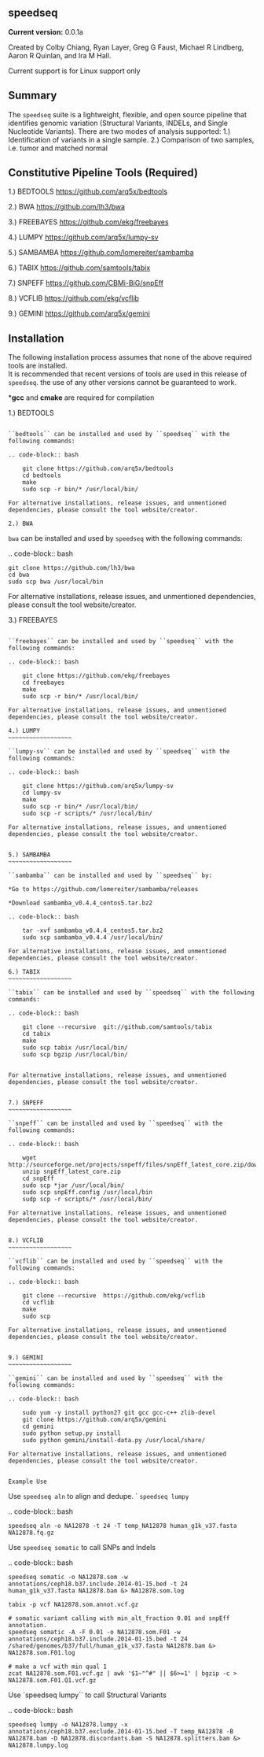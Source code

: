 speedseq         
-------------------------------

**Current version:** 0.0.1a

Created by Colby Chiang, Ryan Layer, Greg G Faust, Michael R Lindberg, Aaron R Quinlan, and Ira M Hall.

Current support is for Linux support only

Summary
--------------
The ``speedseq`` suite is a lightweight, flexible, and open source pipeline that identifies
genomic variation (Structural Variants, INDELs, and Single Nucleotide Variants). 
There are two modes of analysis supported: 
1.) Identification of variants in a single sample.
2.) Comparison of two samples, i.e. tumor and matched normal

Constitutive Pipeline Tools (Required)
------------------------------------------

1.) BEDTOOLS
https://github.com/arq5x/bedtools

2.) BWA
https://github.com/lh3/bwa

3.) FREEBAYES
https://github.com/ekg/freebayes

4.) LUMPY
https://github.com/arq5x/lumpy-sv

5.) SAMBAMBA
https://github.com/lomereiter/sambamba

6.) TABIX
https://github.com/samtools/tabix

7.) SNPEFF
https://github.com/CBMi-BiG/snpEff

8.) VCFLIB
https://github.com/ekg/vcflib

9.) GEMINI
https://github.com/arq5x/gemini

Installation
----------------

The following installation process assumes that none of the above required tools are installed.  
It is recommended that recent versions of tools are used in this release of ``speedseq``.
the use of any other versions cannot be guaranteed to work.

***gcc** and **cmake** are required for compilation


1.) BEDTOOLS
~~~~~~~~~~~~~~~~~~
	
``bedtools`` can be installed and used by ``speedseq`` with the following commands: 

.. code-block:: bash
	
	git clone https://github.com/arq5x/bedtools
	cd bedtools
	make
	sudo scp -r bin/* /usr/local/bin/
	
For alternative installations, release issues, and unmentioned dependencies, please consult the tool website/creator.

2.) BWA
~~~~~~~~~~~~~~~~~~

``bwa`` can be installed and used by ``speedseq`` with the following commands: 

.. code-block:: bash
	
	git clone https://github.com/lh3/bwa
	cd bwa
	sudo scp bwa /usr/local/bin
	
For alternative installations, release issues, and unmentioned dependencies, please consult the tool website/creator.

3.) FREEBAYES
~~~~~~~~~~~~~~~~~~~

``freebayes`` can be installed and used by ``speedseq`` with the following commands: 

.. code-block:: bash
	
	git clone https://github.com/ekg/freebayes
	cd freebayes
	make
	sudo scp -r bin/* /usr/local/bin/
	
For alternative installations, release issues, and unmentioned dependencies, please consult the tool website/creator.

4.) LUMPY
~~~~~~~~~~~~~~~~~~

``lumpy-sv`` can be installed and used by ``speedseq`` with the following commands: 

.. code-block:: bash
	
	git clone https://github.com/arq5x/lumpy-sv
	cd lumpy-sv
	make 
	sudo scp -r bin/* /usr/local/bin/
	sudo scp -r scripts/* /usr/local/bin/
	
For alternative installations, release issues, and unmentioned dependencies, please consult the tool website/creator.


5.) SAMBAMBA
~~~~~~~~~~~~~~~~~~

``sambamba`` can be installed and used by ``speedseq`` by: 

*Go to https://github.com/lomereiter/sambamba/releases

*Download sambamba_v0.4.4_centos5.tar.bz2
	
.. code-block:: bash
	
	tar -xvf sambamba_v0.4.4_centos5.tar.bz2
	sudo scp sambamba_v0.4.4 /usr/local/bin/
	
For alternative installations, release issues, and unmentioned dependencies, please consult the tool website/creator.

6.) TABIX
~~~~~~~~~~~~~~~~~~

``tabix`` can be installed and used by ``speedseq`` with the following commands: 

.. code-block:: bash

	git clone --recursive  git://github.com/samtools/tabix
	cd tabix
	make
	sudo scp tabix /usr/local/bin/
	sudo scp bgzip /usr/local/bin/
	
	
For alternative installations, release issues, and unmentioned dependencies, please consult the tool website/creator.


7.) SNPEFF
~~~~~~~~~~~~~~~~~~

``snpeff`` can be installed and used by ``speedseq`` with the following commands: 

.. code-block:: bash

	wget http://sourceforge.net/projects/snpeff/files/snpEff_latest_core.zip/download
	unzip snpEff_latest_core.zip
	cd snpEff
	sudo scp *jar /usr/local/bin/
	sudo scp snpEff.config /usr/local/bin
	sudp scp -r scripts/* /usr/local/bin/

For alternative installations, release issues, and unmentioned dependencies, please consult the tool website/creator.


8.) VCFLIB
~~~~~~~~~~~~~~~~~~

``vcflib`` can be installed and used by ``speedseq`` with the following commands: 

.. code-block:: bash

	git clone --recursive  https://github.com/ekg/vcflib
	cd vcflib
	make
	sudo scp

For alternative installations, release issues, and unmentioned dependencies, please consult the tool website/creator.


9.) GEMINI
~~~~~~~~~~~~~~~~~~

``gemini`` can be installed and used by ``speedseq`` with the following commands: 

.. code-block:: bash

	sudo yum -y install python27 git gcc gcc-c++ zlib-devel
	git clone https://github.com/arq5x/gemini
	cd gemini
	sudo python setup.py install
	sudo python gemini/install-data.py /usr/local/share/

For alternative installations, release issues, and unmentioned dependencies, please consult the tool website/creator.


Example Use
~~~~~~~~~~~~~~~~~~~~

Use ``speedseq aln`` to align and dedupe. ` ``speedseq lumpy``

.. code-block:: bash

	speedseq aln -o NA12878 -t 24 -T temp_NA12878 human_g1k_v37.fasta NA12878.fq.gz

Use ``speedseq somatic`` to call SNPs and Indels

.. code-block:: bash

	speedseq somatic -o NA12878.som -w annotations/ceph18.b37.include.2014-01-15.bed -t 24 human_g1k_v37.fasta NA12878.bam &> NA12878.som.log

	tabix -p vcf NA12878.som.annot.vcf.gz
	
	# somatic variant calling with min_alt_fraction 0.01 and snpEff annotation.
	speedseq somatic -A -F 0.01 -o NA12878.som.F01 -w annotations/ceph18.b37.include.2014-01-15.bed -t 24 /shared/genomes/b37/full/human_g1k_v37.fasta NA12878.bam &> NA12878.som.F01.log
	
	# make a vcf with min qual 1
	zcat NA12878.som.F01.vcf.gz | awk '$1~"^#" || $6>=1' | bgzip -c > NA12878.som.F01.Q1.vcf.gz


Use `speedseq lumpy`` to call Structural Variants

.. code-block:: bash

	speedseq lumpy -o NA12878.lumpy -x annotations/ceph18.b37.exclude.2014-01-15.bed -T temp_NA12878 -B NA12878.bam -D NA12878.discordants.bam -S NA12878.splitters.bam &> NA12878.lumpy.log
	







